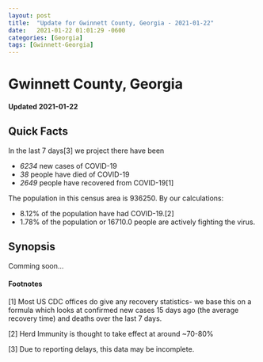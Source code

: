 ```yaml
---
layout: post
title:  "Update for Gwinnett County, Georgia - 2021-01-22"
date:   2021-01-22 01:01:29 -0600
categories: [Georgia]
tags: [Gwinnett-Georgia]
---
```


# Gwinnett County, Georgia
#### Updated 2021-01-22

## Quick Facts

In the last 7 days[3] we project there have been
- *6234* new cases of COVID-19
- *38* people have died of COVID-19
- *2649* people have recovered from COVID-19[1]

The population in this census area is 936250. By our calculations:
- 8.12% of the population have had COVID-19.[2]
- 1.78% of the population or 16710.0 people are actively fighting the virus.

## Synopsis

Comming soon...


#### Footnotes

[1] Most US CDC offices do give any recovery statistics- we base this on a formula which looks at confirmed new cases
15 days ago (the average recovery time) and deaths over the last 7 days.

[2] Herd Immunity is thought to take effect at around ~70-80%

[3] Due to reporting delays, this data may be incomplete.
 
    